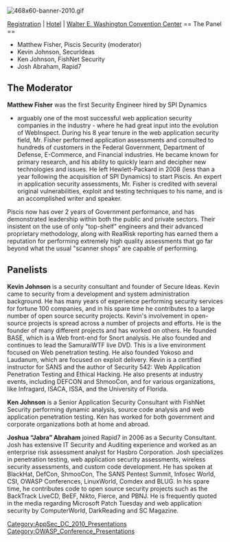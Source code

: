 ![468x60-banner-2010.gif](468x60-banner-2010.gif
"468x60-banner-2010.gif")

[Registration](https://guest.cvent.com/EVENTS/Register/IdentityConfirmation.aspx?e=d52c6f5f-d568-4e16-b8e0-b5e2bf87ab3a)
|
[Hotel](https://resweb.passkey.com/Resweb.do?mode=welcome_gi_new&groupID=2766908)
| [Walter E. Washington Convention
Center](http://www.dcconvention.com/)
\== The Panel ==

  - Matthew Fisher, Piscis Security (moderator)
  - Kevin Johnson, SecurIdeas
  - Ken Johnson, FishNet Security
  - Josh Abraham, Rapid7

## The Moderator

**Matthew Fisher** was the first Security Engineer hired by SPI Dynamics
- arguably one of the most successful web application security companies
in the industry - where he had great input into the evolution of
WebInspect. During his 8 year tenure in the web application security
field, Mr. Fisher performed application assessments and consulted to
hundreds of customers in the Federal Government, Department of Defense,
E-Commerce, and Financial industries. He became known for primary
research, and his ability to quickly learn and decipher new technologies
and issues. He left Hewlett-Packard in 2008 (less than a year following
the acquisition of SPI Dynamics) to start Piscis. An expert in
application security assessments, Mr. Fisher is credited with several
original vulnerabilities, exploit and testing techniques to his name,
and is an accomplished writer and speaker.

Piscis now has over 2 years of Government performance, and has
demonstrated leadership within both the public and private sectors.
Their insistent on the use of only "top-shelf" engineers and their
advanced proprietary methodology, along with RealRisk reporting has
earned them a reputation for performing extremely high quality
assessments that go far beyond what the usual "scanner shops" are
capable of performing.

## Panelists

**Kevin Johnson** is a security consultant and founder of Secure Ideas.
Kevin came to security from a development and system administration
background. He has many years of experience performing security services
for fortune 100 companies, and in his spare time he contributes to a
large number of open source security projects. Kevin's involvement in
open-source projects is spread across a number of projects and efforts.
He is the founder of many different projects and has worked on others.
He founded BASE, which is a Web front-end for Snort analysis. He also
founded and continues to lead the SamuraiWTF live DVD. This is a live
environment focused on Web penetration testing. He also founded Yokoso
and Laudanum, which are focused on exploit delivery. Kevin is a
certified instructor for SANS and the author of Security 542: Web
Application Penetration Testing and Ethical Hacking. He also presents at
industry events, including DEFCON and ShmooCon, and for various
organizations, like Infragard, ISACA, ISSA, and the University of
Florida.

**Ken Johnson** is a Senior Application Security Consultant with FishNet
Security performing dynamic analysis, source code analysis and web
application penetration testing. Ken has worked for both government and
corporate organizations both at home and abroad.

**Joshua “Jabra” Abraham** joined Rapid7 in 2006 as a Security
Consultant. Josh has extensive IT Security and Auditing experience and
worked as an enterprise risk assessment analyst for Hasbro Corporation.
Josh specializes in penetration testing, web application security
assessments, wireless security assessments, and custom code development.
He has spoken at BlackHat, DefCon, ShmooCon, The SANS Pentest Summit,
Infosec World, CSI, OWASP Conferences, LinuxWorld, Comdex and BLUG. In
his spare time, he contributes code to open source security projects
such as the BackTrack LiveCD, BeEF, Nikto, Fierce, and PBNJ. He is
frequently quoted in the media regarding Microsoft Patch Tuesday and web
application security by ComputerWorld, DarkReading and SC Magazine.

[Category:AppSec_DC_2010_Presentations](Category:AppSec_DC_2010_Presentations "wikilink")
[Category:OWASP_Conference_Presentations](Category:OWASP_Conference_Presentations "wikilink")